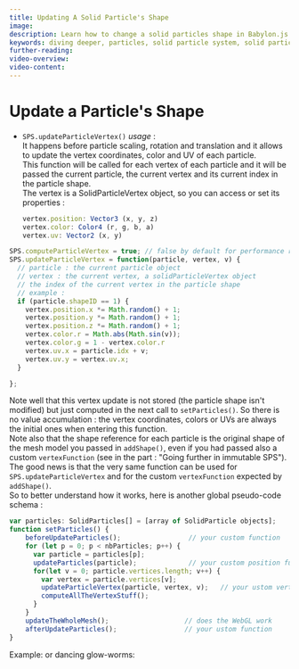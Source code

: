 ```yaml
---
title: Updating A Solid Particle's Shape
image: 
description: Learn how to change a solid particles shape in Babylon.js.
keywords: diving deeper, particles, solid particle system, solid particles, vertices
further-reading:
video-overview:
video-content:
---
```


# Update a Particle's Shape

- `SPS.updateParticleVertex()` _usage_ :  
  It happens before particle scaling, rotation and translation and it allows to update the vertex coordinates, color and UV of each particle.  
  This function will be called for each vertex of each particle and it will be passed the current particle, the current vertex and its current index in the particle shape.  
  The vertex is a SolidParticleVertex object, so you can access or set its properties :
  ```javascript
  vertex.position: Vector3 (x, y, z)
  vertex.color: Color4 (r, g, b, a)
  vertex.uv: Vector2 (x, y)
  ```

```javascript
SPS.computeParticleVertex = true; // false by default for performance reason
SPS.updateParticleVertex = function(particle, vertex, v) {
  // particle : the current particle object
  // vertex : the current vertex, a solidParticleVertex object
  // the index of the current vertex in the particle shape
  // example :
  if (particle.shapeID == 1) {
    vertex.position.x *= Math.random() + 1;
    vertex.position.y *= Math.random() + 1;
    vertex.position.z *= Math.random() + 1;
    vertex.color.r = Math.abs(Math.sin(v));
    vertex.color.g = 1 - vertex.color.r
    vertex.uv.x = particle.idx + v;
    vertex.uv.y = vertex.uv.x;
  }

};
```

Note well that this vertex update is not stored (the particle shape isn't modified) but just computed in the next call to `setParticles()`. So there is no value accumulation : the vertex coordinates, colors or UVs are always the initial ones when entering this function.  
Note also that the shape reference for each particle is the original shape of the mesh model you passed in `addShape()`, even if you had passed also a custom `vertexFunction` (see in the part : "Going further in immutable SPS").  
The good news is that the very same function can be used for `SPS.updateParticleVertex` and for the custom `vertexFunction` expected by `addShape()`.  
So to better understand how it works, here is another global pseudo-code schema :

```javascript
var particles: SolidParticles[] = [array of SolidParticle objects];
function setParticles() {
    beforeUpdateParticles();                 // your custom function
    for (let p = 0; p < nbParticles; p++) {
      var particle = particles[p];
      updateParticles(particle);             // your custom position function
      for(let v = 0; particle.vertices.length; v++) {
        var vertex = particle.vertices[v];
        updateParticleVertex(particle, vertex, v);   // your ustom vertex function
        computeAllTheVertexStuff();
      }
    }
    updateTheWholeMesh();                   // does the WebGL work
    afterUpdateParticles();                 // your ustom function
}
```

Example: <Playground id="#1X7SUN#11" title="Updating Solid Particle Geometry" description="Simple example of manipulating solid particle geometry."/>
or dancing glow-worms: <Playground id="#1X7SUN#12" title="Dancing Glow Worm Solid Particles" description="Fun Glow Worm example of changing solid particle geometry."/>
